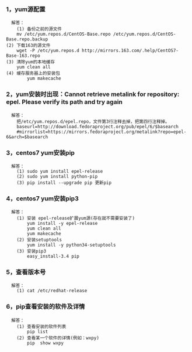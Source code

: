 ### 1，yum源配置
      解答：
        (1) 备份之前的源文件
	    mv /etc/yum.repos.d/CentOS-Base.repo /etc/yum.repos.d/CentOS-Base.repo.backup
	(2) 下载163的源文件
	    wget -P /etc/yum.repos.d http://mirrors.163.com/.help/CentOS7-Base-163.repo
	(3) 清除yum的本地缓存
	    yum clean all
	(4) 缓存服务器上的安装包
            yum makecache
### 2，yum安装时出现：Cannot retrieve metalink for repository: epel. Please verify its path and try again
      解答：
        把/etc/yum.repos.d/epel.repo，文件第3行注释去掉，把第四行注释掉。
        baseurl=http://download.fedoraproject.org/pub/epel/6/$basearch
        #mirrorlist=https://mirrors.fedoraproject.org/metalink?repo=epel-6&arch=$basearch
### 3，centos7 yum安装pip
      解答：
        (1) sudo yum install epel-release 
        (2) sudo yum install python-pip 
        (3) pip install --upgrade pip 更新pip
### 4，centos7 yum安装pip3
      解答：
        (1) 安装 epel-release扩展yum源(存在就不需要安装了)
            yum install -y epel-release
            yum clean all
            yum makecache
        (2) 安装setuptools
            yum install -y python34-setuptools
        (3) 安装pip3
            easy_install-3.4 pip
### 5，查看版本号
      解答：
        (1) cat /etc/redhat-release
### 6，pip查看安装的软件及详情
      解答：
        (1) 查看安装的软件列表
            pip list
        (2) 查看某一个软件的详情(例如：wxpy)
            pip  show wxpy
